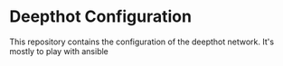 # Deepthot Configuration
This repository contains the configuration of the deepthot network.
It's mostly to play with ansible

